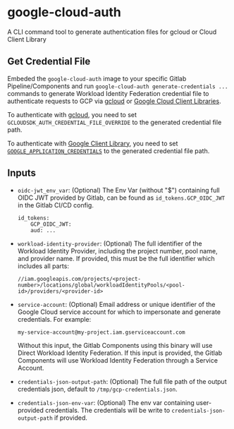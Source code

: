 # google-cloud-auth

A CLI command tool to generate authentication files for gcloud or Cloud Client Library

## Get Credential File
Embeded the `google-cloud-auth` image to your specific Gitlab Pipeline/Components and run `google-cloud-auth generate-credentials ...` commands
to generate Workload Identity Federation credential file to authenticate requests to GCP via [gcloud][gcloud] or [Google Cloud Client Libraries][cloud-client-lib].

To authenticate with [gcloud][gcloud], you need to set `GCLOUDSDK_AUTH_CREDENTIAL_FILE_OVERRIDE` to the generated credential file path.

To authenticate with [Google Client Library][cloud-client-lib], you need to set [`GOOGLE_APPLICATION_CREDENTIALS`][lib-auth] to the generated credential file path.

## Inputs
-   `oidc-jwt_env_var`: (Optional) The Env Var (without "$") containing full OIDC JWT provided by Gitlab, can be found as `id_tokens.GCP_OIDC_JWT` in the
     Gitlab CI/CD config.

    ```text
    id_tokens:
        GCP_OIDC_JWT:
        aud: ...
    ```
-   `workload-identity-provider`: (Optional) The full identifier of the Workload
    Identity Provider, including the project number, pool name, and provider
    name. If provided, this must be the full identifier which includes all
    parts:

    ```text
    //iam.googleapis.com/projects/<project-number>/locations/global/workloadIdentityPools/<pool-id>/providers/<provider-id>
    ```

-   `service-account`: (Optional) Email address or unique identifier of the
    Google Cloud service account for which to impersonate and generate
    credentials. For example:

    ```text
    my-service-account@my-project.iam.gserviceaccount.com
    ```

    Without this input, the Gitlab Components using this binary will use Direct Workload Identity
    Federation. If this input is provided, the Gitlab Components will use
    Workload Identity Federation through a Service Account.

-   `credentials-json-output-path`: (Optional) The full file path of the output credentials json, default to `/tmp/gcp-credentials.json`.

-   `credentials-json-env-var`: (Optional) The env var containing user-provided credentials.
    The credentials will be write to `credentials-json-output-path` if provided.


[secure-file]: https://docs.gitlab.com/ee/ci/secure_files/
[cloud-client-lib]: https://cloud.google.com/apis/docs/cloud-client-libraries
[gcloud]: https://cloud.google.com/sdk?hl=en
[cloud-deploy]: https://gitlab.com/quanzhang/my-component/-/blob/main/templates/cloud-deploy-img.yml?ref_type=6a8ad3e2697d1a01a9d27f092f05c5c3099ab405
[lib-auth]: https://cloud.google.com/docs/authentication/application-default-credentials
